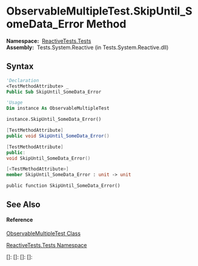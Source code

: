 # ObservableMultipleTest.SkipUntil\_SomeData\_Error Method

**Namespace:**  [ReactiveTests.Tests](ReactiveTests.Tests\ReactiveTests.Tests.md)  
**Assembly:**  Tests.System.Reactive (in Tests.System.Reactive.dll)

## Syntax

```vb
'Declaration
<TestMethodAttribute> _
Public Sub SkipUntil_SomeData_Error
```

```vb
'Usage
Dim instance As ObservableMultipleTest

instance.SkipUntil_SomeData_Error()
```

```csharp
[TestMethodAttribute]
public void SkipUntil_SomeData_Error()
```

```c++
[TestMethodAttribute]
public:
void SkipUntil_SomeData_Error()
```

```fsharp
[<TestMethodAttribute>]
member SkipUntil_SomeData_Error : unit -> unit 
```

```jscript
public function SkipUntil_SomeData_Error()
```

## See Also

#### Reference

[ObservableMultipleTest Class](ObservableMultipleTest\ObservableMultipleTest.md)

[ReactiveTests.Tests Namespace](ReactiveTests.Tests\ReactiveTests.Tests.md)

[]: 
[]: 
[]: 
[]: 
